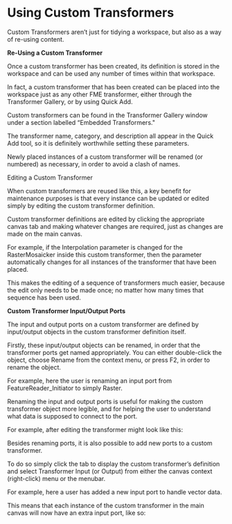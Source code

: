# Using Custom Transformers

Custom Transformers aren’t just for tidying a workspace, but also as a way of re-using content.

**Re-Using a Custom Transformer**

Once a custom transformer has been created, its definition is stored in the workspace and can be used any number of times within that workspace.

In fact, a custom transformer that has been created can be placed into the workspace just as any other FME transformer, either through the Transformer Gallery, or by using Quick Add.

Custom transformers can be found in the Transformer Gallery window under a section labelled “Embedded Transformers."

The transformer name, category, and description all appear in the Quick Add tool, so it is definitely worthwhile setting these parameters.

Newly placed instances of a custom transformer will be renamed (or numbered) as necessary, in order to avoid a clash of names.

Editing a Custom Transformer

When custom transformers are reused like this, a key benefit for maintenance purposes is that every instance can be updated or edited simply by editing the custom transformer definition.

Custom transformer definitions are edited by clicking the appropriate canvas tab and making whatever changes are required, just as changes are made on the main canvas.

For example, if the Interpolation parameter is changed for the RasterMosaicker inside this custom transformer, then the parameter automatically changes for all instances of the transformer that have been placed.

This makes the editing of a sequence of transformers much easier, because the edit only needs to be made once; no matter how many times that sequence has been used.

**Custom Transformer Input/Output Ports**

The input and output ports on a custom transformer are defined by input/output objects in the custom transformer definition itself.

Firstly, these input/output objects can be renamed, in order that the transformer ports get named appropriately. You can either double-click the object, choose Rename from the context menu, or press F2, in order to rename the object.

For example, here the user is renaming an input port from FeatureReader_Initiator to simply Raster.

Renaming the input and output ports is useful for making the custom transformer object more legible, and for helping the user to understand what data is supposed to connect to the port.

For example, after editing the transformer might look like this:

Besides renaming ports, it is also possible to add new ports to a custom transformer.

To do so simply click the tab to display the custom transformer’s definition and select Transformer Input (or Output) from either the canvas context (right-click) menu or the menubar.

For example, here a user has added a new input port to handle vector data.

This means that each instance of the custom transformer in the main canvas will now have an extra input port, like so: